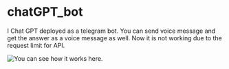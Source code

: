 # chatGPT_bot
I Chat GPT deployed as a telegram bot. You can send voice message and get the answer as a voice message as well. Now it is not working due to the request limit for API.

![You can see how it works here. ](https://github.com/12194916/chatGPT_bot/blob/main/Gif..gif)

